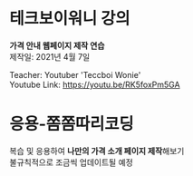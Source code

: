 # 테크보이워니 강의

<strong>가격 안내 웹페이지 제작 연습</strong></br>
제작일: 2021년 4월 7일

Teacher: Youtuber 'Teccboi Wonie' </br>
Youtube Link: https://youtu.be/RK5foxPm5GA

# 응용-쫌쫌따리코딩

복습 및 응용하여 <strong>나만의 가격 소개 페이지 제작</strong>해보기 </br>
불규칙적으로 조금씩 업데이트될 예정

